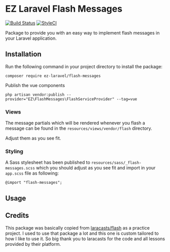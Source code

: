 # EZ Laravel Flash Messages

[![Build Status](https://travis-ci.org/ez-laravel/flash-messages.svg?branch=master)](https://travis-ci.org/ez-laravel/flash-messages) [![StyleCI](https://github.styleci.io/repos/264743455/shield?branch=master)](https://github.styleci.io/repos/264743455)

Package to provide you with an easy way to implement flash messages in your Laravel application.

## Installation

Run the following command in your project directory to install the package:
```
composer require ez-laravel/flash-messages
```

Publish the vue components 
```
php artisan vendor:publish --provider="EZ\FlashMessages\FlashServiceProvider" --tag=vue
```

### Views

The message partials which will be rendered whenever you flash a message can be found in the ```resources/views/vendor/flash``` directory.

Adjust them as you see fit.

### Styling

A Sass stylesheet has been published to ```resources/sass/_flash-messages.scss``` which you should adjust as you see fit and import in your ```app.scss``` file as following:

```
@import "flash-messages";
```

## Usage



## Credits

This package was basically copied from [laracasts/flash](https://github.com/laracasts/flash) as a practice project. I used to use that package a lot and this one is custom tailored to how I like to use it. So big thank you to laracasts for the code and all lessons provided by their platform.